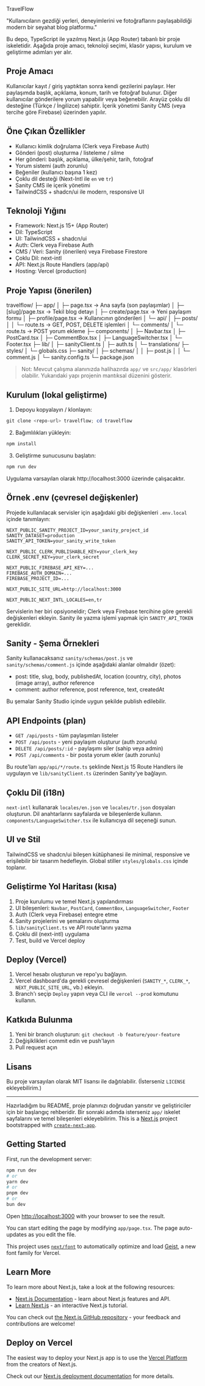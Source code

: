 TravelFlow

"Kullanıcıların gezdiği yerleri, deneyimlerini ve fotoğraflarını paylaşabildiği modern bir seyahat blog platformu."

Bu depo, TypeScript ile yazılmış Next.js (App Router) tabanlı bir proje iskeletidir. Aşağıda proje amacı, teknoloji seçimi, klasör yapısı, kurulum ve geliştirme adımları yer alır.

## Proje Amacı

Kullanıcılar kayıt / giriş yaptıktan sonra kendi gezilerini paylaşır. Her paylaşımda başlık, açıklama, konum, tarih ve fotoğraf bulunur. Diğer kullanıcılar gönderilere yorum yapabilir veya beğenebilir. Arayüz çoklu dil desteğine (Türkçe / İngilizce) sahiptir. İçerik yönetimi Sanity CMS (veya tercihe göre Firebase) üzerinden yapılır.

## Öne Çıkan Özellikler

- Kullanıcı kimlik doğrulama (Clerk veya Firebase Auth)
- Gönderi (post) oluşturma / listeleme / silme
- Her gönderi: başlık, açıklama, ülke/şehir, tarih, fotoğraf
- Yorum sistemi (auth zorunlu)
- Beğeniler (kullanıcı başına 1 kez)
- Çoklu dil desteği (Next-Intl ile `en` ve `tr`)
- Sanity CMS ile içerik yönetimi
- TailwindCSS + shadcn/ui ile modern, responsive UI

## Teknoloji Yığını

- Framework: Next.js 15+ (App Router)
- Dil: TypeScript
- UI: TailwindCSS + shadcn/ui
- Auth: Clerk veya Firebase Auth
- CMS / Veri: Sanity (önerilen) veya Firebase Firestore
- Çoklu Dil: next-intl
- API: Next.js Route Handlers (app/api)
- Hosting: Vercel (production)

## Proje Yapısı (önerilen)

travelflow/
 ├─ app/
 │   ├─ page.tsx                  -> Ana sayfa (son paylaşımlar)
 │   ├─ [slug]/page.tsx           -> Tekil blog detayı
 │   ├─ create/page.tsx           -> Yeni paylaşım formu
 │   ├─ profile/page.tsx          -> Kullanıcının gönderileri
 │   └─ api/
 │       ├─ posts/
 │       │   └─ route.ts          -> GET, POST, DELETE işlemleri
 │       └─ comments/
 │           └─ route.ts          -> POST yorum ekleme
 ├─ components/
 │   ├─ Navbar.tsx
 │   ├─ PostCard.tsx
 │   ├─ CommentBox.tsx
 │   ├─ LanguageSwitcher.tsx
 │   └─ Footer.tsx
 ├─ lib/
 │   ├─ sanityClient.ts
 │   ├─ auth.ts
 │   └─ translations/
 ├─ styles/
 │   └─ globals.css
 ├─ sanity/
 │   ├─ schemas/
 │   │   ├─ post.js
 │   │   └─ comment.js
 │   └─ sanity.config.ts
 └─ package.json

> Not: Mevcut çalışma alanınızda halihazırda `app/` ve `src/app/` klasörleri olabilir. Yukarıdaki yapı projenin mantıksal düzenini gösterir.

## Kurulum (lokal geliştirme)

1. Depoyu kopyalayın / klonlayın:

```powershell
git clone <repo-url> travelflow; cd travelflow
```

2. Bağımlılıkları yükleyin:

```powershell
npm install
```

3. Geliştirme sunucusunu başlatın:

```powershell
npm run dev
```

Uygulama varsayılan olarak http://localhost:3000 üzerinde çalışacaktır.

## Örnek .env (çevresel değişkenler)

Projede kullanılacak servisler için aşağıdaki gibi değişkenleri `.env.local` içinde tanımlayın:

```
NEXT_PUBLIC_SANITY_PROJECT_ID=your_sanity_project_id
SANITY_DATASET=production
SANITY_API_TOKEN=your_sanity_write_token

NEXT_PUBLIC_CLERK_PUBLISHABLE_KEY=your_clerk_key
CLERK_SECRET_KEY=your_clerk_secret

NEXT_PUBLIC_FIREBASE_API_KEY=...
FIREBASE_AUTH_DOMAIN=...
FIREBASE_PROJECT_ID=...

NEXT_PUBLIC_SITE_URL=http://localhost:3000

NEXT_PUBLIC_NEXT_INTL_LOCALES=en,tr
```

Servislerin her biri opsiyoneldir; Clerk veya Firebase tercihine göre gerekli değişkenleri ekleyin. Sanity ile yazma işlemi yapmak için `SANITY_API_TOKEN` gereklidir.

## Sanity - Şema Örnekleri

Sanity kullanacaksanız `sanity/schemas/post.js` ve `sanity/schemas/comment.js` içinde aşağıdaki alanlar olmalıdır (özet):

- post: title, slug, body, publishedAt, location (country, city), photos (image array), author reference
- comment: author reference, post reference, text, createdAt

Bu şemalar Sanity Studio içinde uygun şekilde publish edilebilir.

## API Endpoints (plan)

- `GET /api/posts` - tüm paylaşımları listeler
- `POST /api/posts` - yeni paylaşım oluşturur (auth zorunlu)
- `DELETE /api/posts/:id` - paylaşımı siler (sahip veya admin)
- `POST /api/comments` - bir posta yorum ekler (auth zorunlu)

Bu route'ları `app/api/*/route.ts` şeklinde Next.js 15 Route Handlers ile uygulayın ve `lib/sanityClient.ts` üzerinden Sanity'ye bağlayın.

## Çoklu Dil (i18n)

`next-intl` kullanarak `locales/en.json` ve `locales/tr.json` dosyaları oluşturun. Dil anahtarlarını sayfalarda ve bileşenlerde kullanın. `components/LanguageSwitcher.tsx` ile kullanıcıya dil seçeneği sunun.

## UI ve Stil

TailwindCSS ve shadcn/ui bileşen kütüphanesi ile minimal, responsive ve erişilebilir bir tasarım hedefleyin. Global stiller `styles/globals.css` içinde toplanır.

## Geliştirme Yol Haritası (kısa)

1. Proje kurulumu ve temel Next.js yapılandırması
2. UI bileşenleri: `Navbar`, `PostCard`, `CommentBox`, `LanguageSwitcher`, `Footer`
3. Auth (Clerk veya Firebase) entegre etme
4. Sanity projelerini ve şemalarını oluşturma
5. `lib/sanityClient.ts` ve API route'larını yazma
6. Çoklu dil (next-intl) uygulama
7. Test, build ve Vercel deploy

## Deploy (Vercel)

1. Vercel hesabı oluşturun ve repo'yu bağlayın.
2. Vercel dashboard'da gerekli çevresel değişkenleri (`SANITY_*`, `CLERK_*`, `NEXT_PUBLIC_SITE_URL`, vb.) ekleyin.
3. Branch'ı seçip `Deploy` yapın veya CLI ile `vercel --prod` komutunu kullanın.

## Katkıda Bulunma

1. Yeni bir branch oluşturun: `git checkout -b feature/your-feature`
2. Değişiklikleri commit edin ve push'layın
3. Pull request açın

## Lisans

Bu proje varsayılan olarak MIT lisansı ile dağıtılabilir. (İsterseniz `LICENSE` ekleyebilirim.)

---

Hazırladığım bu README, proje planınızı doğrudan yansıtır ve geliştiriciler için bir başlangıç rehberidir. Bir sonraki adımda isterseniz `app/` iskelet sayfalarını ve temel bileşenleri ekleyebilirim.
This is a [Next.js](https://nextjs.org) project bootstrapped with [`create-next-app`](https://nextjs.org/docs/app/api-reference/cli/create-next-app).

## Getting Started

First, run the development server:

```bash
npm run dev
# or
yarn dev
# or
pnpm dev
# or
bun dev
```

Open [http://localhost:3000](http://localhost:3000) with your browser to see the result.

You can start editing the page by modifying `app/page.tsx`. The page auto-updates as you edit the file.

This project uses [`next/font`](https://nextjs.org/docs/app/building-your-application/optimizing/fonts) to automatically optimize and load [Geist](https://vercel.com/font), a new font family for Vercel.

## Learn More

To learn more about Next.js, take a look at the following resources:

- [Next.js Documentation](https://nextjs.org/docs) - learn about Next.js features and API.
- [Learn Next.js](https://nextjs.org/learn) - an interactive Next.js tutorial.

You can check out [the Next.js GitHub repository](https://github.com/vercel/next.js) - your feedback and contributions are welcome!

## Deploy on Vercel

The easiest way to deploy your Next.js app is to use the [Vercel Platform](https://vercel.com/new?utm_medium=default-template&filter=next.js&utm_source=create-next-app&utm_campaign=create-next-app-readme) from the creators of Next.js.

Check out our [Next.js deployment documentation](https://nextjs.org/docs/app/building-your-application/deploying) for more details.
